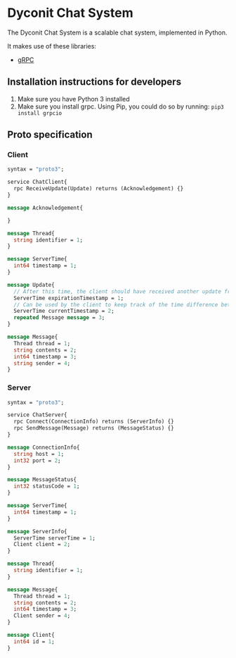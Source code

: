 # Dyconit Chat System

The Dyconit Chat System is a scalable chat system, implemented in Python.

It makes use of these libraries:

- [gRPC](https://grpc.io/docs/quickstart/python/)

## Installation instructions for developers

1. Make sure you have Python 3 installed
2. Make sure you install grpc. Using Pip, you could do so by running: `pip3 install grpcio`

## Proto specification

### Client

```proto
syntax = "proto3";

service ChatClient{
  rpc ReceiveUpdate(Update) returns (Acknowledgement) {}
}

message Acknowledgement{

}

message Thread{
  string identifier = 1;
}

message ServerTime{
  int64 timestamp = 1;
}

message Update{
  // After this time, the client should have received another update from the server
  ServerTime expirationTimestamp = 1;
  // Can be used by the client to keep track of the time difference between server and client
  ServerTime currentTimestamp = 2;
  repeated Message message = 3;
}

message Message{
  Thread thread = 1;
  string contents = 2;
  int64 timestamp = 3;
  string sender = 4;
}
```

### Server

```proto
syntax = "proto3";

service ChatServer{
  rpc Connect(ConnectionInfo) returns (ServerInfo) {}
  rpc SendMessage(Message) returns (MessageStatus) {}
}

message ConnectionInfo{
  string host = 1;
  int32 port = 2;
}

message MessageStatus{
  int32 statusCode = 1;
}

message ServerTime{
  int64 timestamp = 1;
}

message ServerInfo{
  ServerTime serverTime = 1;
  Client client = 2;
}

message Thread{
  string identifier = 1;
}

message Message{
  Thread thread = 1;
  string contents = 2;
  int64 timestamp = 3;
  Client sender = 4;
}

message Client{
  int64 id = 1;
}
```
